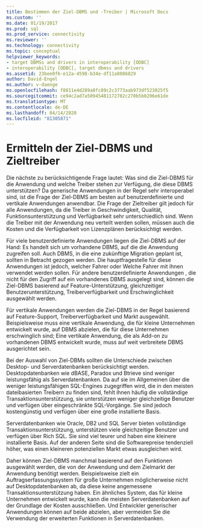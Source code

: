 ```yaml
---
title: Bestimmen der Ziel-DBMS und -Treiber | Microsoft Docs
ms.custom: ''
ms.date: 01/19/2017
ms.prod: sql
ms.prod_service: connectivity
ms.reviewer: ''
ms.technology: connectivity
ms.topic: conceptual
helpviewer_keywords:
- target DBMSs and drivers in interoperability [ODBC]
- interoperability [ODBC], target dbmss and drivers
ms.assetid: 23bee0f6-e12a-4598-b34e-df11a8086829
author: David-Engel
ms.author: v-daenge
ms.openlocfilehash: f8811e4d289a8fc89c2c3773aab973df523025f5
ms.sourcegitcommit: ce94c2ad7a50945481172782c270b5b0206e61de
ms.translationtype: MT
ms.contentlocale: de-DE
ms.lasthandoff: 04/14/2020
ms.locfileid: "81305871"
---
```

# <a name="determining-the-target-dbmss-and-drivers"></a>Ermitteln der Ziel-DBMS und Zieltreiber
Die nächste zu berücksichtigende Frage lautet: Was sind die Ziel-DBMS für die Anwendung und welche Treiber stehen zur Verfügung, die diese DBMS unterstützen? Da generische Anwendungen in der Regel sehr interoperabel sind, ist die Frage der Ziel-DBMS am besten auf benutzerdefinierte und vertikale Anwendungen anwendbar. Die Frage der Zieltreiber gilt jedoch für alle Anwendungen, da die Treiber in Geschwindigkeit, Qualität, Funktionsunterstützung und Verfügbarkeit sehr unterschiedlich sind. Wenn die Treiber mit der Anwendung neu verteilt werden sollen, müssen auch die Kosten und die Verfügbarkeit von Lizenzplänen berücksichtigt werden.  
  
 Für viele benutzerdefinierte Anwendungen liegen die Ziel-DBMS auf der Hand: Es handelt sich um vorhandene DBMS, auf die die Anwendung zugreifen soll. Auch DBMS, in die eine zukünftige Migration geplant ist, sollten in Betracht gezogen werden. Die hauptfragestelle für diese Anwendungen ist jedoch, welcher Fahrer oder Welche Fahrer mit ihnen verwendet werden sollen. Für andere benutzerdefinierte Anwendungen , die nicht für den Zugriff auf ein vorhandenes DBMS ausgelegt sind, können die Ziel-DBMS basierend auf Feature-Unterstützung, gleichzeitiger Benutzerunterstützung, Treiberverfügbarkeit und Erschwinglichkeit ausgewählt werden.  
  
 Für vertikale Anwendungen werden die Ziel-DBMS in der Regel basierend auf Feature-Support, Treiberverfügbarkeit und Markt ausgewählt. Beispielsweise muss eine vertikale Anwendung, die für kleine Unternehmen entwickelt wurde, auf DBMS abzielen, die für diese Unternehmen erschwinglich sind; Eine vertikale Anwendung, die als Add-on zu vorhandenen DBMS entwickelt wurde, muss auf weit verbreitete DBMS ausgerichtet sein.  
  
 Bei der Auswahl von Ziel-DBMs sollten die Unterschiede zwischen Desktop- und Serverdatenbanken berücksichtigt werden. Desktopdatenbanken wie dBASE, Paradox und Btrieve sind weniger leistungsfähig als Serverdatenbanken. Da auf sie im Allgemeinen über die weniger leistungsfähigen SQL-Engines zugegriffen wird, die in den meisten dateibasierten Treibern zu finden sind, fehlt ihnen häufig die vollständige Transaktionsunterstützung, sie unterstützen weniger gleichzeitige Benutzer und verfügen über eingeschränkte SQL-Vorgänge. Sie sind jedoch kostengünstig und verfügen über eine große installierte Basis.  
  
 Serverdatenbanken wie Oracle, DB2 und SQL Server bieten vollständige Transaktionsunterstützung, unterstützen viele gleichzeitige Benutzer und verfügen über Rich SQL. Sie sind viel teurer und haben eine kleinere installierte Basis. Auf der anderen Seite sind die Softwarepreise tendenziell höher, was einen kleineren potenziellen Markt etwas ausgleichen wird.  
  
 Daher können Ziel-DBMS manchmal basierend auf den Funktionen ausgewählt werden, die von der Anwendung und dem Zielmarkt der Anwendung benötigt werden. Beispielsweise zielt ein Auftragserfassungssystem für große Unternehmen möglicherweise nicht auf Desktopdatenbanken ab, da diese keine angemessene Transaktionsunterstützung haben. Ein ähnliches System, das für kleine Unternehmen entwickelt wurde, kann die meisten Serverdatenbanken auf der Grundlage der Kosten ausschließen. Und Entwickler generischer Anwendungen können auf beide abzielen, aber vermeiden Sie die Verwendung der erweiterten Funktionen in Serverdatenbanken.
